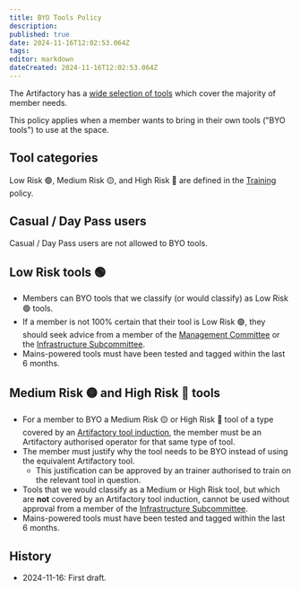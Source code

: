 ```yaml
---
title: BYO Tools Policy
description: 
published: true
date: 2024-11-16T12:02:53.064Z
tags: 
editor: markdown
dateCreated: 2024-11-16T12:02:53.064Z
---
```


The Artifactory has a [wide selection of tools](/tools) which cover the majority of member needs.

This policy applies when a member wants to bring in their own tools ("BYO tools") to use at the space.

## Tool categories

Low Risk 🟢, Medium Risk 🟡, and High Risk 🔴 are defined in the [Training](/docs/policies/training) policy.

## Casual / Day Pass users

Casual / Day Pass users are not allowed to BYO tools.

## Low Risk tools 🟢

* Members can BYO tools that we classify (or would classify) as Low Risk 🟢 tools.
* If a member is not 100% certain that their tool is Low Risk 🟢, they should seek advice from a member of the [Management Committee](/docs/committee/home) or the [Infrastructure Subcommittee](/docs/infrastructure/infrastructurev2).
* Mains-powered tools must have been tested and tagged within the last 6 months.

## Medium Risk 🟡 and High Risk 🔴 tools

* For a member to BYO a Medium Risk 🟡 or High Risk 🔴 tool of a type covered by an [Artifactory tool induction](/docs/policies/training), the member must be an Artifactory authorised operator for that same type of tool.
* The member must justify why the tool needs to be BYO instead of using the equivalent Artifactory tool.
  * This justification can be approved by an trainer authorised to train on the relevant tool in question.
* Tools that we would classify as a Medium or High Risk tool, but which are **not** covered by an Artifactory tool induction, cannot be used without approval from a member of the [Infrastructure Subcommittee](/docs/infrastructure/infrastructurev2).
* Mains-powered tools must have been tested and tagged within the last 6 months.

## History
* 2024-11-16: First draft.